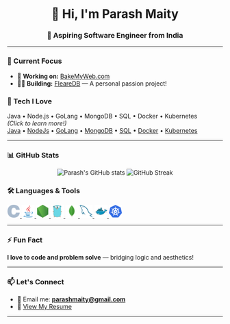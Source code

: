 <h1 align="center">👋 Hi, I'm Parash Maity</h1>
<h3 align="center">🚀 Aspiring Software Engineer from India</h3>

---

### 🔧 Current Focus

- 🔭 **Working on:** [BakeMyWeb.com](https://www.bakemyweb.com)
- 👨‍💻 **Building:** [FleareDB](https://github.com/FleareDb/Fleare) — A personal passion project!

### 💬 Tech I Love

Java • Node.js • GoLang • MongoDB • SQL • Docker • Kubernetes  
_(Click to learn more!)_  
[Java](https://www.java.com) • [NodeJs](https://nodejs.org) • [GoLang](https://go.dev/) • [MongoDB](https://www.mongodb.com) • [SQL](https://developer.mozilla.org/en-US/docs/Glossary/SQL) • [Docker](https://www.docker.com) • [Kubernetes](https://kubernetes.io)

---

### 📊 GitHub Stats

<p align="center">
  <img src="https://github-readme-stats.vercel.app/api?username=ParashMaity&show_icons=true&theme=transparent" alt="Parash's GitHub stats" height="165" />
  <img src="https://github-readme-streak-stats.herokuapp.com/?user=ParashMaity&theme=transparent" alt="GitHub Streak" height="165" />
</p>

### 🛠️ Languages & Tools

<p align="left">
  <a href="https://www.cprogramming.com/" target="_blank" title="C">
    <img src="https://raw.githubusercontent.com/devicons/devicon/master/icons/c/c-original.svg" alt="C" width="30" height="30"/>
  </a>
  <a href="https://www.java.com/" target="_blank" title="Java">
    <img src="https://raw.githubusercontent.com/devicons/devicon/master/icons/java/java-original.svg" alt="Java" width="30" height="30"/>
  </a>
  <a href="https://nodejs.org" target="_blank" title="Node.js">
    <img src="https://raw.githubusercontent.com/devicons/devicon/master/icons/nodejs/nodejs-original.svg" alt="Node.js" width="30" height="30"/>
  </a>
  <a href="https://go.dev/" target="_blank" title="GoLang">
    <img src="https://raw.githubusercontent.com/devicons/devicon/master/icons/go/go-original.svg" alt="GoLang" width="30" height="30"/>
  </a>
  <a href="https://www.mongodb.com/" target="_blank" title="MongoDB">
    <img src="https://raw.githubusercontent.com/devicons/devicon/master/icons/mongodb/mongodb-original.svg" alt="MongoDB" width="30" height="30"/>
  </a>
  <a href="https://www.mysql.com/" target="_blank" title="MySQL">
    <img src="https://raw.githubusercontent.com/devicons/devicon/master/icons/mysql/mysql-original.svg" alt="MySQL" width="30" height="30"/>
  </a>
  <a href="https://www.docker.com/" target="_blank" title="Docker">
    <img src="https://raw.githubusercontent.com/devicons/devicon/master/icons/docker/docker-original.svg" alt="Docker" width="30" height="30"/>
  </a>
  <a href="https://kubernetes.io/" target="_blank" title="Kubernetes">
    <img src="https://raw.githubusercontent.com/devicons/devicon/master/icons/kubernetes/kubernetes-plain.svg" alt="Kubernetes" width="30" height="30"/>
  </a>
</p>

---

### ⚡ Fun Fact

**I love to code and problem solve** — bridging logic and aesthetics!

---

### 📫 Let's Connect

- 📧 Email me: **parashmaity@gmail.com**
- 📄 [View My Resume](https://drive.google.com/drive/folders/XXXXXXXXXXXXXXXXXXXXXXXX?usp=sharing)

---
